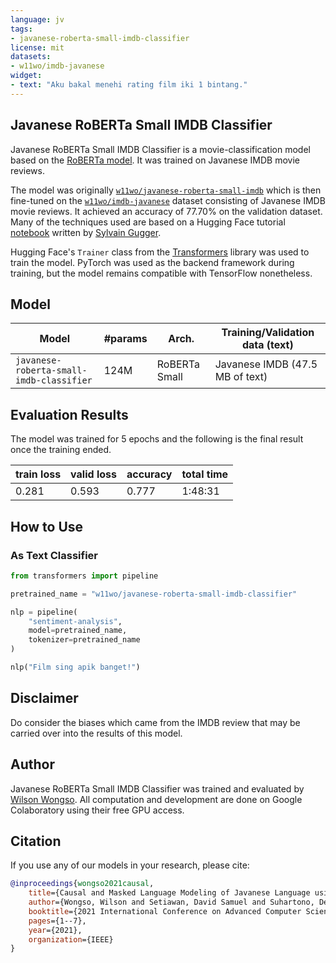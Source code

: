 ```yaml
---
language: jv
tags:
- javanese-roberta-small-imdb-classifier
license: mit
datasets:
- w11wo/imdb-javanese
widget:
- text: "Aku bakal menehi rating film iki 1 bintang."
---
```


## Javanese RoBERTa Small IMDB Classifier
Javanese RoBERTa Small IMDB Classifier is a movie-classification model based on the [RoBERTa model](https://arxiv.org/abs/1907.11692). It was trained on Javanese IMDB movie reviews.

The model was originally [`w11wo/javanese-roberta-small-imdb`](https://huggingface.co/w11wo/javanese-roberta-small-imdb) which is then fine-tuned on the [`w11wo/imdb-javanese`](https://huggingface.co/datasets/w11wo/imdb-javanese) dataset consisting of Javanese IMDB movie reviews. It achieved an accuracy of 77.70% on the validation dataset. Many of the techniques used are based on a Hugging Face tutorial [notebook](https://github.com/huggingface/notebooks/blob/master/examples/text_classification.ipynb) written by [Sylvain Gugger](https://github.com/sgugger).

Hugging Face's `Trainer` class from the [Transformers](https://huggingface.co/transformers) library was used to train the model. PyTorch was used as the backend framework during training, but the model remains compatible with TensorFlow nonetheless.

## Model
| Model                                    | #params | Arch.            | Training/Validation data (text) |
|------------------------------------------|---------|------------------|---------------------------------|
| `javanese-roberta-small-imdb-classifier` |  124M   |  RoBERTa Small   | Javanese IMDB (47.5 MB of text) |

## Evaluation Results
The model was trained for 5 epochs and the following is the final result once the training ended.

| train loss | valid loss |  accuracy  | total time  |
|------------|------------|------------|-------------|
|    0.281   |    0.593   |   0.777    |   1:48:31   |

## How to Use
### As Text Classifier
```python
from transformers import pipeline

pretrained_name = "w11wo/javanese-roberta-small-imdb-classifier"

nlp = pipeline(
    "sentiment-analysis",
    model=pretrained_name,
    tokenizer=pretrained_name
)

nlp("Film sing apik banget!")
```

## Disclaimer
Do consider the biases which came from the IMDB review that may be carried over into the results of this model.

## Author
Javanese RoBERTa Small IMDB Classifier was trained and evaluated by [Wilson Wongso](https://w11wo.github.io/). All computation and development are done on Google Colaboratory using their free GPU access.

## Citation

If you use any of our models in your research, please cite:

```bib
@inproceedings{wongso2021causal,
    title={Causal and Masked Language Modeling of Javanese Language using Transformer-based Architectures},
    author={Wongso, Wilson and Setiawan, David Samuel and Suhartono, Derwin},
    booktitle={2021 International Conference on Advanced Computer Science and Information Systems (ICACSIS)},
    pages={1--7},
    year={2021},
    organization={IEEE}
}
```

